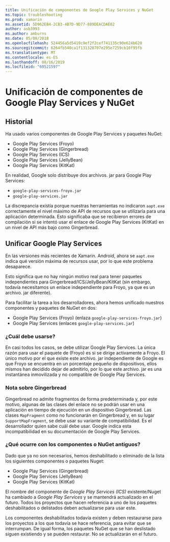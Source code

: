 ```yaml
---
title: Unificación de componentes de Google Play Services y NuGet
ms.topic: troubleshooting
ms.prod: xamarin
ms.assetid: 5D962EB4-2CB3-4B7D-9D77-889DEACDAE02
author: asb3993
ms.author: amburns
ms.date: 05/08/2018
ms.openlocfilehash: 524456a5d5419c9ef2f2cef741135c90e624b620
ms.sourcegitcommit: 6264fb540ca1f131328707e295e7259cb10f95fb
ms.translationtype: MT
ms.contentlocale: es-ES
ms.lasthandoff: 08/16/2019
ms.locfileid: "69521597"
---
```

# <a name="unifying-google-play-services-components-and-nuget"></a>Unificación de componentes de Google Play Services y NuGet

## <a name="history"></a>Historial

Ha usado varios componentes de Google Play Services y paquetes NuGet:

- Google Play Services (Froyo)
- Google Play Services (Gingerbread)
- Google Play Services (ICS)
- Google Play Services (JellyBean)
- Google Play Services (KitKat)

En realidad, Google solo distribuye dos archivos. jar para Google Play Services:

- `google-play-services-froyo.jar`
- `google-play-services.jar`

La discrepancia existía porque nuestras herramientas no indicaron `aapt.exe` correctamente el nivel máximo de API de recursos que se utilizaría para una aplicación determinada. Esto significaba que se recibieron errores de compilación si se intentó usar el enlace de Google Play Services (KitKat) en un nivel de API más bajo como Gingerbread.

## <a name="unifying-google-play-services"></a>Unificar Google Play Services

En las versiones más recientes de Xamarin. Android, ahora se `aapt.exe` indica qué versión máxima de recursos usar, por lo que este problema desaparece.

Esto significa que no hay ningún motivo real para tener paquetes independientes para Gingerbread/ICS/JellyBean/KitKat (sin embargo, todavía necesitamos un enlace independiente para Froyo, ya que es un archivo. jar diferente).

Para facilitar la tarea a los desarrolladores, ahora hemos unificado nuestros componentes y paquetes de NuGet en dos:

- Google Play Services (Froyo) (enlaza `google-play-services-froyo.jar`)
- Google Play Services (enlaces `google-play-services.jar`)

### <a name="which-one-should-be-used"></a>¿Cuál debe usarse?

En casi todos los casos, se debe utilizar Google Play Services. La única razón para usar el paquete de (Froyo) es si se dirige activamente a Froyo. El único motivo por el que existe este archivo. jar independiente de Google es que Froyo se encuentra en un porcentaje pequeño de dispositivos, ellos mismos han decidido dejar de admitirlo, por lo que este archivo. jar es una instantánea inmovilizada y no compatible de Google Play Services.

### <a name="note-about-gingerbread"></a>Nota sobre Gingerbread

Gingerbread no admite fragmentos de forma predeterminada y, por este motivo, algunas de las clases del enlace no se podrán usar en una aplicación en tiempo de ejecución en un dispositivo Gingerbread. Las clases `MapFragment` como no funcionarán en Gingerbread y, en su lugar `SupportMapFragment`, se debe usar su variante de compatibilidad. Es el desarrollador quien sabe cuál debe usar. Google indica esta incompatibilidad en su documentación de Google Play Services.

### <a name="what-happens-to-the-old-componentsnugets"></a>¿Qué ocurre con los componentes o NuGet antiguos?

Dado que ya no son necesarios, hemos deshabilitado o eliminado de la lista los siguientes componentes o paquetes Nuget:

- Google Play Services (Gingerbread)
- Google Play Services (JellyBean)
- Google Play Services (KitKat)

El nombre del componente de _Google Play Services (ICS)_ existente/Nuget ha cambiado a _Google Play Services_ y se mantendrá actualizado en el futuro. Todos los proyectos que hacen referencia a uno de los paquetes deshabilitados o delistados deben actualizarse para usar este.

Los componentes deshabilitados todavía existen y deben restaurarse para los proyectos a los que todavía se hace referencia, para evitar que se interrumpan. De igual forma, los paquetes NuGet que se han deslistado siguen existiendo y se pueden restaurar. No se actualizarán en el futuro.
